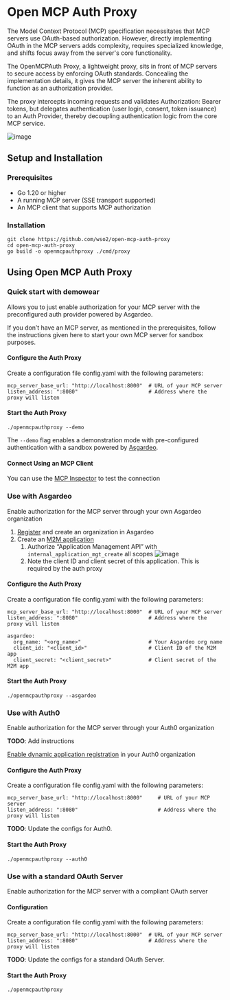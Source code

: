 # Open MCP Auth Proxy

The Model Context Protocol (MCP) specification necessitates that MCP servers use OAuth-based authorization. However, directly implementing OAuth in the MCP servers adds complexity, requires specialized knowledge, and shifts focus away from the server's core functionality.

The OpenMCPAuth Proxy, a lightweight proxy, sits in front of MCP servers to secure access by enforcing OAuth standards. Concealing the implementation details, it gives the MCP server the inherent ability to function as an authorization provider.

The proxy intercepts incoming requests and validates Authorization: Bearer tokens, but delegates authentication (user login, consent, token issuance) to an Auth Provider, thereby decoupling authentication logic from the core MCP service. 

![image](https://github.com/user-attachments/assets/fc728670-2fdb-4a63-bcc4-b9b6a6c8b4ba)

## **Setup and Installation**

### **Prerequisites**

* Go 1.20 or higher  
* A running MCP server (SSE transport supported)  
* An MCP client that supports MCP authorization 

### **Installation**

```
git clone https://github.com/wso2/open-mcp-auth-proxy  
cd open-mcp-auth-proxy  
go build -o openmcpauthproxy ./cmd/proxy
```

## Using Open MCP Auth Proxy

### Quick start with demowear 

Allows you to just enable authorization for your MCP server with the preconfigured auth provider powered by Asgardeo.

If you don’t have an MCP server, as mentioned in the prerequisites, follow the instructions given here to start your own MCP server for sandbox purposes. 

#### Configure the Auth Proxy

Create a configuration file config.yaml with the following parameters:

```
mcp_server_base_url: "http://localhost:8000"  # URL of your MCP server  
listen_address: ":8080"                       # Address where the proxy will listen
```

#### Start the Auth Proxy

```
./openmcpauthproxy --demo
```

The `--demo` flag enables a demonstration mode with pre-configured authentication with a sandbox powered by [Asgardeo](https://asgardeo.io/).

#### Connect Using an MCP Client

You can use the [MCP Inspector](https://github.com/modelcontextprotocol/inspector) to test the connection

### Use with Asgardeo

Enable authorization for the MCP server through your own Asgardeo organization

1. [Register]([url](https://asgardeo.io/signup)) and create an organization in Asgardeo
2. Create an [M2M application](https://wso2.com/asgardeo/docs/guides/applications/register-machine-to-machine-app/)  
   1. Authorize “Application Management API” with `internal_application_mgt_create` all scopes
      ![image](https://github.com/user-attachments/assets/0bd57cac-1904-48cc-b7aa-0530224bc41a)
   2. Note the client ID and client secret of this application. This is required by the auth proxy 

#### Configure the Auth Proxy

Create a configuration file config.yaml with the following parameters:

```
mcp_server_base_url: "http://localhost:8000"  # URL of your MCP server  
listen_address: ":8080"                       # Address where the proxy will listen

asgardeo:                                     
  org_name: "<org_name>"                      # Your Asgardeo org name
  client_id: "<client_id>"                    # Client ID of the M2M app
  client_secret: "<client_secret>"            # Client secret of the M2M app
```

#### Start the Auth Proxy

```
./openmcpauthproxy --asgardeo
```

### Use with Auth0

Enable authorization for the MCP server through your Auth0 organization

**TODO**: Add instructions

[Enable dynamic application registration](https://auth0.com/docs/get-started/applications/dynamic-client-registration#enable-dynamic-client-registration) in your Auth0 organization

#### Configure the Auth Proxy

Create a configuration file config.yaml with the following parameters:

```
mcp_server_base_url: "http://localhost:8000"     # URL of your MCP server  
listen_address: ":8080"                          # Address where the proxy will listen
```

**TODO**: Update the configs for Auth0.

#### Start the Auth Proxy

```
./openmcpauthproxy --auth0
```

### Use with a standard OAuth Server

Enable authorization for the MCP server with a compliant OAuth server

#### Configuration

Create a configuration file config.yaml with the following parameters:

```
mcp_server_base_url: "http://localhost:8000"  # URL of your MCP server  
listen_address: ":8080"                       # Address where the proxy will listen
```
**TODO**: Update the configs for a standard OAuth Server.

#### Start the Auth Proxy

```
./openmcpauthproxy
```
